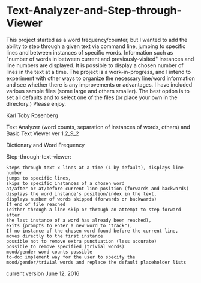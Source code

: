 # Text-Analyzer-and-Step-through-Viewer
This project started as a word frequency/counter,
but I wanted to add the ability to step through a given text via command line,
jumping to specific lines and between instances of specific words.
Information such as "number of words in between current and previously-visited" instances and line numbers are displayed.
It is possible to display a chosen number of lines in the text at a time.
The project is a work-in-progress, and I intend to experiment with other ways to organize the necessary line/word information and 
see whether there is any improvements or advantages. I have included various sample files (some large and others smaller). 
The best option is to set all defaults and to select one of the files (or place your own in the directory.) Please enjoy.

Karl Toby Rosenberg

Text Analyzer (word counts, separation of instances of words, others) and Basic Text Viewer
ver 1.2_9_2

Dictionary and Word Frequency

Step-through-text-viewer:

    Steps through text x lines at a time (1 by default), displays line number
    jumps to specific lines,
    skips to specific instances of a chosen word 
    at/after or at/before current line position (forwards and backwards)
    displays the word instance's position/index in the text,
    displays number of words skipped (forwards or backwards)
    If end of file reached 
    (either through a line skip or through an attempt to step forward after 
    the last instance of a word has already been reached),
    exits (prompts to enter a new word to "track"),
    If no instance of the chosen word found before the current line,
    moves directly to the first instance
    possible not to remove extra punctuation (less accurate)
    possible to remove specified (trivial words)
    mood/gender word counts possible
    to-do: implement way for the user to specify the 
    mood/gender/trivial words and replace the default placeholder lists

current version June 12, 2016